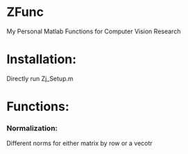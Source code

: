 # ZFunc
My Personal Matlab Functions for Computer Vision Research
# Installation:
Directly run Zj_Setup.m
# Functions:
### Normalization:
Different norms for either matrix by row or a vecotr
